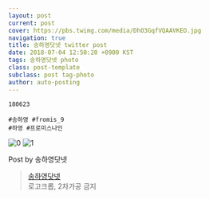 ```yaml
---
layout: post
current: post
cover: https://pbs.twimg.com/media/DhO3GqfVQAAVKEO.jpg
navigation: true
title: 송하영닷넷 twitter post
date: 2018-07-04 12:50:20 +0900 KST
tags: 송하영닷넷 photo
class: post-template
subclass: post tag-photo
author: auto-posting
---
```


```  
180623  
  
#송하영 #fromis_9  
#하영 #프로미스나인  

```

![0](https://pbs.twimg.com/media/DhO3Gp5VAAAUTuU.jpg)
![1](https://pbs.twimg.com/media/DhO3GqfVQAAVKEO.jpg)


Post by 송하영닷넷

> [송하영닷넷](https://twitter.com/970929_net)  
  로고크롭, 2차가공 금지